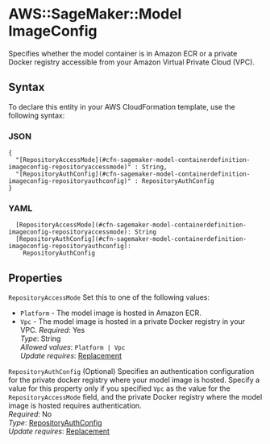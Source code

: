 # AWS::SageMaker::Model ImageConfig<a name="aws-properties-sagemaker-model-containerdefinition-imageconfig"></a>

Specifies whether the model container is in Amazon ECR or a private Docker registry accessible from your Amazon Virtual Private Cloud \(VPC\)\.

## Syntax<a name="aws-properties-sagemaker-model-containerdefinition-imageconfig-syntax"></a>

To declare this entity in your AWS CloudFormation template, use the following syntax:

### JSON<a name="aws-properties-sagemaker-model-containerdefinition-imageconfig-syntax.json"></a>

```
{
  "[RepositoryAccessMode](#cfn-sagemaker-model-containerdefinition-imageconfig-repositoryaccessmode)" : String,
  "[RepositoryAuthConfig](#cfn-sagemaker-model-containerdefinition-imageconfig-repositoryauthconfig)" : RepositoryAuthConfig
}
```

### YAML<a name="aws-properties-sagemaker-model-containerdefinition-imageconfig-syntax.yaml"></a>

```
  [RepositoryAccessMode](#cfn-sagemaker-model-containerdefinition-imageconfig-repositoryaccessmode): String
  [RepositoryAuthConfig](#cfn-sagemaker-model-containerdefinition-imageconfig-repositoryauthconfig):
    RepositoryAuthConfig
```

## Properties<a name="aws-properties-sagemaker-model-containerdefinition-imageconfig-properties"></a>

`RepositoryAccessMode` <a name="cfn-sagemaker-model-containerdefinition-imageconfig-repositoryaccessmode"></a>
Set this to one of the following values:

- `Platform` \- The model image is hosted in Amazon ECR\.
- `Vpc` \- The model image is hosted in a private Docker registry in your VPC\.
  _Required_: Yes  
  _Type_: String  
  _Allowed values_: `Platform | Vpc`  
  _Update requires_: [Replacement](https://docs.aws.amazon.com/AWSCloudFormation/latest/UserGuide/using-cfn-updating-stacks-update-behaviors.html#update-replacement)

`RepositoryAuthConfig` <a name="cfn-sagemaker-model-containerdefinition-imageconfig-repositoryauthconfig"></a>
\(Optional\) Specifies an authentication configuration for the private docker registry where your model image is hosted\. Specify a value for this property only if you specified `Vpc` as the value for the `RepositoryAccessMode` field, and the private Docker registry where the model image is hosted requires authentication\.  
_Required_: No  
_Type_: [RepositoryAuthConfig](aws-properties-sagemaker-model-containerdefinition-imageconfig-repositoryauthconfig.md)  
_Update requires_: [Replacement](https://docs.aws.amazon.com/AWSCloudFormation/latest/UserGuide/using-cfn-updating-stacks-update-behaviors.html#update-replacement)
